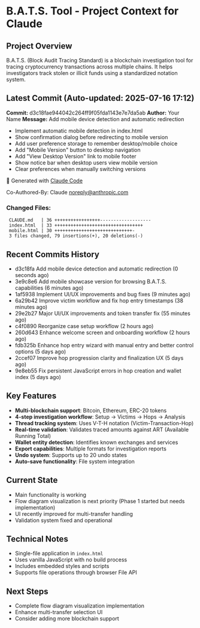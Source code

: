 # B.A.T.S. Tool - Project Context for Claude

## Project Overview
B.A.T.S. (Block Audit Tracing Standard) is a blockchain investigation tool for tracing cryptocurrency transactions across multiple chains. It helps investigators track stolen or illicit funds using a standardized notation system.

## Latest Commit (Auto-updated: 2025-07-16 17:12)

**Commit:** d3c18fae944042c264ff9f05fda1143e7e7da5ab
**Author:** Your Name
**Message:** Add mobile device detection and automatic redirection

- Implement automatic mobile detection in index.html
- Show confirmation dialog before redirecting to mobile version
- Add user preference storage to remember desktop/mobile choice
- Add "Mobile Version" button to desktop navigation
- Add "View Desktop Version" link to mobile footer
- Show notice bar when desktop users view mobile version
- Clear preferences when manually switching versions

🤖 Generated with [Claude Code](https://claude.ai/code)

Co-Authored-By: Claude <noreply@anthropic.com>

### Changed Files:
```
 CLAUDE.md   | 36 +++++++++++++++++-------------------
 index.html  | 33 +++++++++++++++++++++++++++++++++
 mobile.html | 30 +++++++++++++++++++++++++++++-
 3 files changed, 79 insertions(+), 20 deletions(-)
```

## Recent Commits History

- d3c18fa Add mobile device detection and automatic redirection (0 seconds ago)
- 3e9c8e6 Add mobile showcase version for browsing B.A.T.S. capabilities (6 minutes ago)
- 1af5938 Implement UI/UX improvements and bug fixes (9 minutes ago)
- 6a29b42 Improve victim workflow and fix hop entry timestamps (38 minutes ago)
- 29e2b27 Major UI/UX improvements and token transfer fix (55 minutes ago)
- c4f0890 Reorganize case setup workflow (2 hours ago)
- 260d643 Enhance welcome screen and onboarding workflow (2 hours ago)
- fdb325b Enhance hop entry wizard with manual entry and better control options (5 days ago)
- 2ccef07 Improve hop progression clarity and finalization UX (5 days ago)
- 9e8eb55 Fix persistent JavaScript errors in hop creation and wallet index (5 days ago)

## Key Features
- **Multi-blockchain support**: Bitcoin, Ethereum, ERC-20 tokens
- **4-step investigation workflow**: Setup → Victims → Hops → Analysis
- **Thread tracking system**: Uses V-T-H notation (Victim-Transaction-Hop)
- **Real-time validation**: Validates traced amounts against ART (Available Running Total)
- **Wallet entity detection**: Identifies known exchanges and services
- **Export capabilities**: Multiple formats for investigation reports
- **Undo system**: Supports up to 20 undo states
- **Auto-save functionality**: File system integration

## Current State
- Main functionality is working
- Flow diagram visualization is next priority (Phase 1 started but needs implementation)
- UI recently improved for multi-transfer handling
- Validation system fixed and operational

## Technical Notes
- Single-file application in `index.html`
- Uses vanilla JavaScript with no build process
- Includes embedded styles and scripts
- Supports file operations through browser File API

## Next Steps
- Complete flow diagram visualization implementation
- Enhance multi-transfer selection UI
- Consider adding more blockchain support
